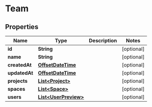 

# Team

## Properties

Name | Type | Description | Notes
------------ | ------------- | ------------- | -------------
**id** | **String** |  |  [optional]
**name** | **String** |  |  [optional]
**createdAt** | [**OffsetDateTime**](OffsetDateTime.md) |  |  [optional]
**updatedAt** | [**OffsetDateTime**](OffsetDateTime.md) |  |  [optional]
**projects** | [**List&lt;Project&gt;**](Project.md) |  |  [optional]
**spaces** | [**List&lt;Space&gt;**](Space.md) |  |  [optional]
**users** | [**List&lt;UserPreview&gt;**](UserPreview.md) |  |  [optional]



